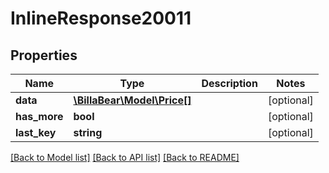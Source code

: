 # InlineResponse20011

## Properties
Name | Type | Description | Notes
------------ | ------------- | ------------- | -------------
**data** | [**\BillaBear\Model\Price[]**](Price.md) |  | [optional] 
**has_more** | **bool** |  | [optional] 
**last_key** | **string** |  | [optional] 

[[Back to Model list]](../../README.md#documentation-for-models) [[Back to API list]](../../README.md#documentation-for-api-endpoints) [[Back to README]](../../README.md)

